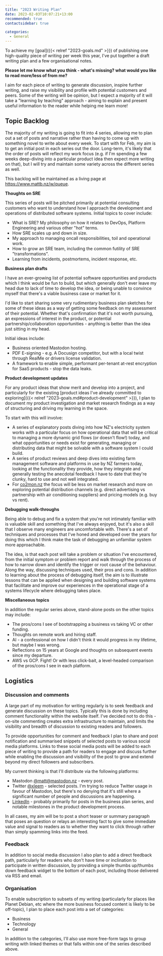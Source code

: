 ```yaml
---
title: "2023 Writing Plan"
date: 2023-02-03T10:07:21+13:00
recommended: true
contactsidebar: true

categories:
  - General
---
```


To achieve my [goal]({{< relref "2023-goals.md" >}}) of publishing one high-quality piece of writing per week this year, I've put together a draft writing plan and a few organisational notes.

**Please let me know what you think - what's missing? what would you like to read more/less of from me?**

I aim for each piece of writing to generate discussion, inspire further writing, and raise my visibility and profile with potential customers and peers. Some of the writing will be opinion, but I expect a majority of it will take a "learning by teaching" approach - aiming to explain and present useful information to the reader while helping me learn more!

## Topic Backlog

The majority of my writing is going to fit into 4 series, allowing me to plan out a set of posts and narrative rather than having to come up with something novel to write about every week. To start with for Feb, my aim is to get an initial post in each series out the door. Long-term, it's likely that the order of posts will reflect my work focus (e.g. if I'm spending a few weeks deep-diving into a particular product idea then expect more writing on that), but I will try and maintain some variety across the different series as well.

This backlog will be maintained as a living page at https://www.mattb.nz/w/queue.


**Thoughts on SRE**

This series of posts will be pitched primarily at potential consulting customers who want to understand how I approach the development and operations of distributed software systems. Initial topics to cover include:

 * What is SRE? My philosophy on how it relates to DevOps, Platform Engineering and various other "hot" terms.
 * How SRE scales up and down in size.
 * My approach to managing oncall responsibilities, toil and operational work.
 * How to grow an SRE team, including the common futility of SRE "transformations".
 * Learning from incidents, postmortems, incident response, etc.

**Business plan drafts**

I have an ever-growing list of potential software opportunities and products which I think would be fun to build, but which generally don't ever leave my head due to lack of time to develop the idea, or being unable to convince myself that there's a viable business case or market for it.

I'd like to start sharing some very rudimentary business plan sketches for some of these ideas as a way of getting some feedback on my assessment of their potential. Whether that's confirmation that it's not worth pursuing, an expressions of interest in the product, or potential partnership/collaboration opportunities - anything is better than the idea just sitting in my head.

Initial ideas include:
 * Business oriented Mastodon hosting.
 * PDF E-signing - e.g. A Docusign competitor, but with a local twist through RealMe or drivers license validation.
 * A framework to enable simple, performant per-tenant at-rest encryption for SaaS products - stop the data leaks.

**Product development updates**

For any product ideas that show merit and develop into a project, and particularly for the existing [product ideas I've already committed to exploring]({{< relref "2023-goals.md#product-development" >}}), I plan to document my product investigation and market research findings as a way of structuring and driving my learning in the space.

To start with this will involve:
  * A series of explanatory posts diving into how NZ's electricity system works with a particular focus on how operational data that will be critical to managing a more dynamic grid flows (or doesn't flow!) today, and what opportunities or needs exist for generating, managing or distributing data that might be solvable with a software system I could build.
  * A series of product reviews and deep dives into existing farm management software and platforms in use by NZ farmers today, looking at the functionality they provide, how they integrate and generally testing the anecdotal feedback I have to date that they're clunky, hard to use and not well integrated.
  * For [co2mon.nz](https://co2mon.nz/) the focus will be less on market research and more on exploring potential distribution channels (e.g. direct advertising vs partnership with air conditioning suppliers) and pricing models (e.g. buy vs rent).

**Debugging walk-throughs**

Being able to debug and fix a system that you're not intimately familiar with is valuable skill and something that I've always enjoyed, but it's also a skill that I observe many engineers are uncomfortable with. There's a set of techniques and processes that I've honed and developed over the years for doing this which I think make the task of debugging an unfamiliar system more approachable.

The idea, is that each post will take a problem or situation I've encountered, from the initial symptom or problem report and walk through the process of how to narrow down and identify the trigger or root cause of the behaviour. Along the way, discussing techniques used, their pros and cons. In addition to learning about the process of debugging itself, the aim is to illustrate lessons that can be applied when designing and building software systems that facilitate and improve our experiences in the operational stage of a systems lifecycle where debugging takes place.

**Miscellaneous topics**

In addition the regular series above, stand-alone posts on the other topics may include:

  * The pros/cons I see of bootstrapping a business vs taking VC or other funding.
  * Thoughts on remote work and hiring staff.
  * AI - a confessional on how I didn't think it would progress in my lifetime, but maybe I was wrong.
  * Reflections on 15 years at Google and thoughts on subsequent events since my departure.
  * AWS vs GCP. Fight! Or with less click-bait, a level-headed comparison of the pros/cons I see in each platform.


## Logistics

### Discussion and comments

A large part of my motivation for writing regularly is to seek feedback and generate discussion on these topics. Typically this is done by including comment functionality within the website itself. I've decided not to do this - on-site commenting creates extra infrastructure to maintain, and limits the visibility and breadth of discussion to existing readers and followers.

To provide opportunities for comment and feedback I plan to share and post notification and summarised snippets of selected posts to various social media platforms. Links to these social media posts will be added to each piece of writing to provide a path for readers to engage and discuss further while enabling the discussion and visibility of the post to grow and extend beyond my direct followers and subscribers.

My current thinking is that I'll distribute via the following platforms:

 * Mastodon [@matt@mastodon.nz](https://mastodon.nz/@mattb) - every post.
 * Twitter [@xleem](https://www.twitter.com/xleem) - selected posts. I'm trying to reduce Twitter usage in favour of Mastodon, but there's no denying that it's still where a significant number of people and discussions are happening.
 * [LinkedIn](https://www.linkedin.com/in/mattbrown/) - probably primarily for posts in the business plan series, and notable milestones in the product development process.

In all cases, my aim will be to post a short teaser or summary paragraph that poses an question or relays an interesting fact to give some immediate value and signal to readers as to whether they want to click through rather than simply spamming links into the feed.

### Feedback

In addition to social media discussion I also plan to add a direct feedback path, particularly for readers who don't have time or inclination to participate in written discussion, by providing a simple thumbs up/thumbs down feedback widget to the bottom of each post, including those delivered via RSS and email.

### Organisation

To enable subscription to subsets of my writing (particularly for places like Planet Debian, etc where the more business focused content is likely to be off-topic), I plan to place each post into a set of categories:

* Business
* Technology
* General

In addition to the categories, I'll also use more free-form tags to group writing with linked themes or that falls within one of the series described above.
